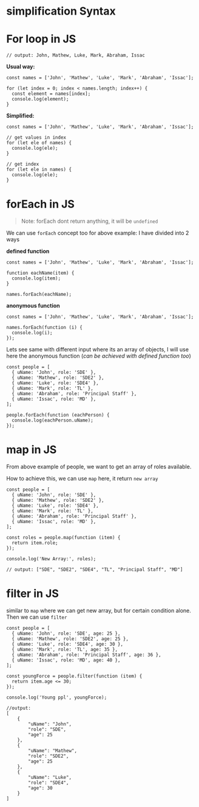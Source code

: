 # simplification Syntax

# For loop in JS

```
// output: John, Mathew, Luke, Mark, Abraham, Issac
```

**Usual way:**
```
const names = ['John', 'Mathew', 'Luke', 'Mark', 'Abraham', 'Issac'];

for (let index = 0; index < names.length; index++) {
  const element = names[index];
  console.log(element);
}
```

**Simplified:**
```
const names = ['John', 'Mathew', 'Luke', 'Mark', 'Abraham', 'Issac'];

// get values in index
for (let ele of names) {
  console.log(ele);
}

// get index
for (let ele in names) {
  console.log(ele);
}
```

# forEach in JS

> Note: forEach dont return anything, it will be `undefined`

We can use `forEach` concept too for above example:
I have divided into 2 ways

**defined function**

```
const names = ['John', 'Mathew', 'Luke', 'Mark', 'Abraham', 'Issac'];

function eachName(item) {
  console.log(item);
}

names.forEach(eachName);
```

**anonymous function**

```
const names = ['John', 'Mathew', 'Luke', 'Mark', 'Abraham', 'Issac'];

names.forEach(function (i) {
  console.log(i);
});
```

Lets see same with different input where its an array of objects, I will use here the anonymous function (*can be achieved with defined function too*)

```
const people = [
  { uName: 'John', role: 'SDE' },
  { uName: 'Mathew', role: 'SDE2' },
  { uName: 'Luke', role: 'SDE4' },
  { uName: 'Mark', role: 'TL' },
  { uName: 'Abraham', role: 'Principal Staff' },
  { uName: 'Issac', role: 'MD' },
];

people.forEach(function (eachPerson) {
  console.log(eachPerson.uName);
});
```

# map in JS

From above example of people, we want to get an array of roles available.

How to achieve this, we can use `map` here, it return `new array`


```
const people = [
  { uName: 'John', role: 'SDE' },
  { uName: 'Mathew', role: 'SDE2' },
  { uName: 'Luke', role: 'SDE4' },
  { uName: 'Mark', role: 'TL' },
  { uName: 'Abraham', role: 'Principal Staff' },
  { uName: 'Issac', role: 'MD' },
];

const roles = people.map(function (item) {
  return item.role;
});

console.log('New Array:', roles);

// output: ["SDE", "SDE2", "SDE4", "TL", "Principal Staff", "MD"]
```

# filter in JS
similar to `map` where we can get new array, but for certain condition alone.
Then we can use `filter`

```
const people = [
  { uName: 'John', role: 'SDE', age: 25 },
  { uName: 'Mathew', role: 'SDE2', age: 25 },
  { uName: 'Luke', role: 'SDE4', age: 30 },
  { uName: 'Mark', role: 'TL', age: 35 },
  { uName: 'Abraham', role: 'Principal Staff', age: 36 },
  { uName: 'Issac', role: 'MD', age: 40 },
];

const youngForce = people.filter(function (item) {
  return item.age <= 30;
});

console.log('Young ppl', youngForce);

//output:
[
    {
        "uName": "John",
        "role": "SDE",
        "age": 25
    },
    {
        "uName": "Mathew",
        "role": "SDE2",
        "age": 25
    },
    {
        "uName": "Luke",
        "role": "SDE4",
        "age": 30
    }
]

```